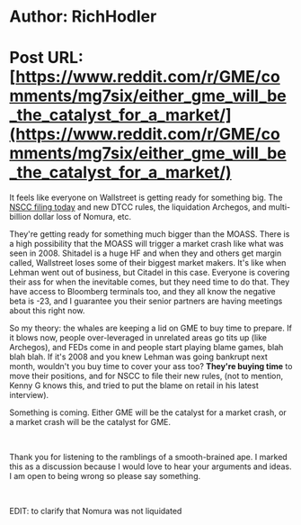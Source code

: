 # Author: RichHodler
# Post URL: [https://www.reddit.com/r/GME/comments/mg7six/either_gme_will_be_the_catalyst_for_a_market/](https://www.reddit.com/r/GME/comments/mg7six/either_gme_will_be_the_catalyst_for_a_market/)


It feels like everyone on Wallstreet is getting ready for something big. The [NSCC filing today](https://www.reddit.com/r/GME/comments/mg4o2q/nscc_filing_today_this_is_actually_insane/) and new DTCC rules, the liquidation Archegos, and multi-billion dollar loss of Nomura, etc.

They're getting ready for something much bigger than the MOASS. There is a high possibility that the MOASS will trigger a market crash like what was seen in 2008. Shitadel is a huge HF and when they and others get margin called, Wallstreet loses some of their biggest market makers. It's like when Lehman went out of business, but Citadel in this case. Everyone is covering their ass for when the inevitable comes, but they need time to do that. They have access to Bloomberg terminals too, and they all know the negative beta is -23, and I guarantee you their senior partners are having meetings about this right now.

So my theory: the whales are keeping a lid on GME to buy time to prepare. If it blows now, people over-leveraged in unrelated areas go tits up (like Archegos), and FEDs come in and people start playing blame games, blah blah blah. If it's 2008 and you knew Lehman was going bankrupt next month, wouldn't you buy time to cover your ass too? **They're buying time** to move their positions, and for NSCC to file their new rules, (not to mention, Kenny G knows this, and tried to put the blame on retail in his latest interview).

Something is coming. Either GME will be the catalyst for a market crash, or a market crash will be the catalyst for GME.

&#x200B;

Thank you for listening to the ramblings of a smooth-brained ape. I marked this as a discussion because I would love to hear your arguments and ideas. I am open to being wrong so please say something.

&#x200B;

EDIT: to clarify that Nomura was not liquidated